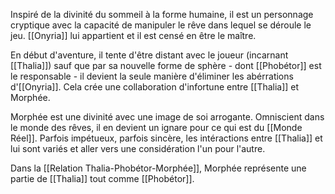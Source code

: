 Inspiré de la divinité du sommeil à la forme humaine, il est un personnage cryptique avec la capacité de manipuler le rêve dans lequel se déroule le jeu. [[Onyria]] lui appartient et il est censé en être le maître.

En début d'aventure, il tente d'être distant avec le joueur (incarnant [[Thalia]]) sauf que par sa nouvelle forme de sphère - dont [[Phobétor]] est le responsable - il devient la seule manière d'éliminer les abérrations d'[[Onyria]]. Cela crée une collaboration d'infortune entre [[Thalia]] et Morphée. 

Morphée est une divinité avec une image de soi arrogante. Omniscient dans le monde des rêves, il en devient un ignare pour ce qui est du [[Monde Réel]]. Parfois impétueux, parfois sincère, les intéractions entre [[Thalia]] et lui sont variés et aller vers une considération l'un pour l'autre.

Dans la [[Relation Thalia-Phobétor-Morphée]], Morphée représente une partie de [[Thalia]] tout comme [[Phobétor]]. 
